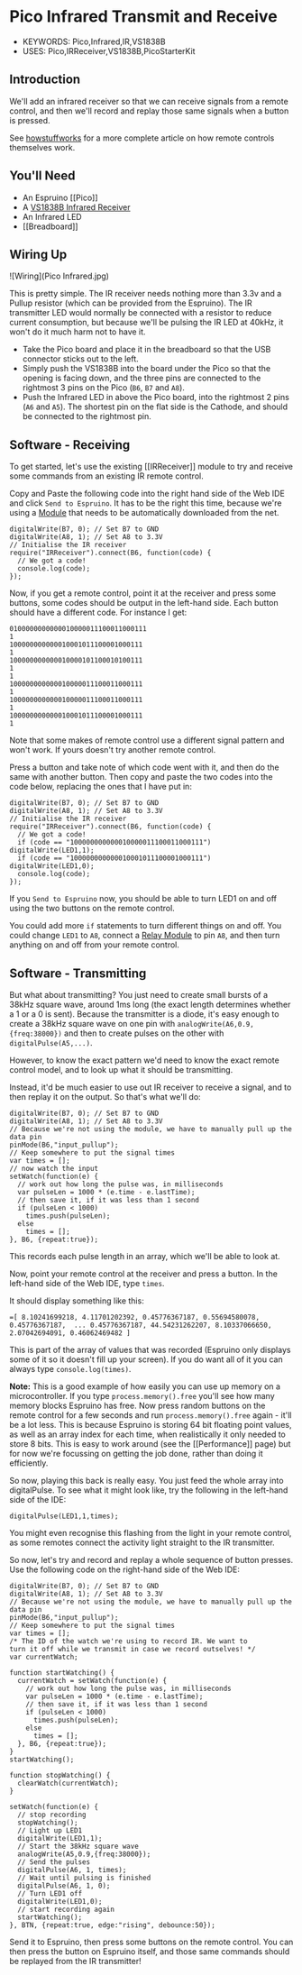 <!--- Copyright (c) 2015 Gordon Williams, Pur3 Ltd. See the file LICENSE for copying permission. -->
Pico Infrared Transmit and Receive
===============

* KEYWORDS: Pico,Infrared,IR,VS1838B
* USES: Pico,IRReceiver,VS1838B,PicoStarterKit

Introduction
-----------

We'll add an infrared receiver so that we can receive signals from a remote control, and then we'll record and replay those same signals when a button is pressed.

See [howstuffworks](http://electronics.howstuffworks.com/remote-control.htm) for a more complete article on how remote controls themselves work.

You'll Need
----------

* An Espruino [[Pico]]
* A [VS1838B Infrared Receiver](/IRReceiver)
* An Infrared LED
* [[Breadboard]]

Wiring Up
--------

![Wiring](Pico Infrared.jpg)

This is pretty simple. The IR receiver needs nothing more than 3.3v and a Pullup resistor (which can be provided from the Espruino). The IR transmitter LED would normally be connected with a resistor to reduce current consumption, but because we'll be pulsing the IR LED at 40kHz, it won't do it much harm not to have it. 

* Take the Pico board and place it in the breadboard so that the USB connector sticks out to the left.
* Simply push the VS1838B into the board under the Pico so that the opening is facing down, and the three pins are connected to the rightmost 3 pins on the Pico (`B6`, `B7` and `A8`).
* Push the Infrared LED in above the Pico board, into the rightmost 2 pins (`A6` and `A5`). The shortest pin on the flat side is the Cathode, and should be connected to the rightmost pin.

Software - Receiving
------------------

To get started, let's use the existing [[IRReceiver]] module to try and receive some commands from an existing IR remote control.

Copy and Paste the following code into the right hand side of the Web IDE and click `Send to Espruino`. It has to be the right this time, because we're using a [Module](/Modules) that needs to be automatically downloaded from the net.

```
digitalWrite(B7, 0); // Set B7 to GND
digitalWrite(A8, 1); // Set A8 to 3.3V
// Initialise the IR receiver
require("IRReceiver").connect(B6, function(code) {
  // We got a code!
  console.log(code);
});
```

Now, if you get a remote control, point it at the receiver and press some buttons, some codes should be output in the left-hand side. Each button should have a different code. For instance I get:

```
0100000000000010000011100011000111
1
100000000000010001011100001000111
1
100000000000010000101100010100111
1
1
100000000000010000011100011000111
1
100000000000010000011100011000111
1
100000000000010001011100001000111
1
```

Note that some makes of remote control use a different signal pattern and won't work. If yours doesn't try another remote control.

Press a button and take note of which code went with it, and then do the same with another button. Then copy and paste the two codes into the code below, replacing the ones that I have put in:

```
digitalWrite(B7, 0); // Set B7 to GND
digitalWrite(A8, 1); // Set A8 to 3.3V
// Initialise the IR receiver
require("IRReceiver").connect(B6, function(code) {
  // We got a code!
  if (code == "100000000000010000011100011000111") digitalWrite(LED1,1);
  if (code == "100000000000010001011100001000111") digitalWrite(LED1,0);
  console.log(code);
});
```

If you `Send to Espruino` now, you should be able to turn LED1 on and off using the two buttons on the remote control. 

You could add more `if` statements to turn different things on and off. You could change `LED1` to `A8`, connect a [Relay Module](/Relays) to pin `A8`, and then turn anything on and off from your remote control.


Software - Transmitting
--------------------

But what about transmitting? You just need to create small bursts of a 38kHz square wave, around 1ms long (the exact length determines whether a 1 or a 0 is sent). Because the transmitter is a diode, it's easy enough to create a 38kHz square wave on one pin with `analogWrite(A6,0.9,{freq:38000})` and then to create pulses on the other with `digitalPulse(A5,...)`.

However, to know the exact pattern we'd need to know the exact remote control model, and to look up what it should be transmitting.

Instead, it'd be much easier to use out IR receiver to receive a signal, and to then replay it on the output. So that's what we'll do:

```
digitalWrite(B7, 0); // Set B7 to GND
digitalWrite(A8, 1); // Set A8 to 3.3V
// Because we're not using the module, we have to manually pull up the data pin
pinMode(B6,"input_pullup");
// Keep somewhere to put the signal times
var times = [];
// now watch the input
setWatch(function(e) {
  // work out how long the pulse was, in milliseconds
  var pulseLen = 1000 * (e.time - e.lastTime);
  // then save it, if it was less than 1 second
  if (pulseLen < 1000)
    times.push(pulseLen);
  else
    times = [];
}, B6, {repeat:true});
```

This records each pulse length in an array, which we'll be able to look at.

Now, point your remote control at the receiver and press a button. In the left-hand side of the Web IDE, type `times`.

It should display something like this:

```
=[ 8.10241699218, 4.11701202392, 0.45776367187, 0.55694580078, 0.45776367187,  ... 0.45776367187, 44.54231262207, 8.10337066650, 2.07042694091, 0.46062469482 ]
```

This is part of the array of values that was recorded (Espruino only displays some of it so it doesn't fill up your screen). If you do want all of it you can always type `console.log(times)`.

**Note:** This is a good example of how easily you can use up memory on a microcontroller. If you type `process.memory().free` you'll see how many memory blocks Espruino has free. Now press random buttons on the remote control for a few seconds and run `process.memory().free` again - it'll be a lot less. This is because Espruino is storing 64 bit floating point values, as well as an array index for each time, when realistically it only needed to store 8 bits. This is easy to work around (see the [[Performance]] page) but for now we're focussing on getting the job done, rather than doing it efficiently.

So now, playing this back is really easy. You just feed the whole array into digitalPulse. To see what it might look like, try the following in the left-hand side of the IDE:

```
digitalPulse(LED1,1,times);
```

You might even recognise this flashing from the light in your remote control, as some remotes connect the activity light straight to the IR transmitter.

So now, let's try and record and replay a whole sequence of button presses. Use the following code on the right-hand side of the Web IDE:

```
digitalWrite(B7, 0); // Set B7 to GND
digitalWrite(A8, 1); // Set A8 to 3.3V
// Because we're not using the module, we have to manually pull up the data pin
pinMode(B6,"input_pullup");
// Keep somewhere to put the signal times
var times = [];
/* The ID of the watch we're using to record IR. We want to
turn it off while we transmit in case we record outselves! */
var currentWatch;

function startWatching() {
  currentWatch = setWatch(function(e) {
    // work out how long the pulse was, in milliseconds
    var pulseLen = 1000 * (e.time - e.lastTime);
    // then save it, if it was less than 1 second
    if (pulseLen < 1000)
      times.push(pulseLen);
    else
      times = [];
  }, B6, {repeat:true});
}
startWatching();

function stopWatching() {
  clearWatch(currentWatch);
}

setWatch(function(e) {
  // stop recording
  stopWatching();
  // Light up LED1
  digitalWrite(LED1,1);
  // Start the 38kHz square wave
  analogWrite(A5,0.9,{freq:38000});
  // Send the pulses
  digitalPulse(A6, 1, times);
  // Wait until pulsing is finished
  digitalPulse(A6, 1, 0);
  // Turn LED1 off
  digitalWrite(LED1,0);
  // start recording again
  startWatching();
}, BTN, {repeat:true, edge:"rising", debounce:50});
```

Send it to Espruino, then press some buttons on the remote control. You can then press the button on Espruino itself, and those same commands should be replayed from the IR transmitter!

